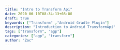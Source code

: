 ```yaml
---
title: "Intro to Transform Api"
date: 2020-06-10T08:34:13+08:00
draft: true
keywords: ["Transform" ,"Android Gradle Plugin"]
description: "Introduction to Android TransformApi"
tags: ["transform", "agp"]
categories: ["agp", "transform"]
author: "Zac"
---
```


